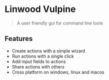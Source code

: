 # Linwood Vulpine

> A user friendly gui for command line tools

## Features

* Create actions with a simple wizard
* Run actions with a single click
* Add input fields to actions
* Share actions with others
* Cross platform on windows, linux and macos

